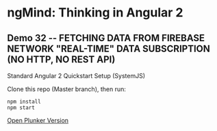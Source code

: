 # ngMind: Thinking in Angular 2

## Demo 32 -- FETCHING DATA FROM FIREBASE NETWORK "REAL-TIME" DATA SUBSCRIPTION (NO HTTP, NO REST API)

Standard Angular 2 Quickstart Setup (SystemJS)

Clone this repo (Master branch), then run:
```
npm install
npm start
```

[Open Plunker Version](http://plnkr.co/edit/suHFE1wedA73zYY7LWBq?p=preview)
